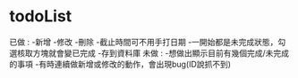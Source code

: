 # todoList

已做 : 
  -新增
  -修改
  -刪除
  -截止時間可不用手打日期
  -一開始都是未完成狀態，勾選核取方塊就會變已完成
  -存到資料庫
未做 :
  -想做出顯示目前有幾個完成/未完成的事項
  -有時連續做新增或修改的動作，會出現bug(ID說抓不到)
